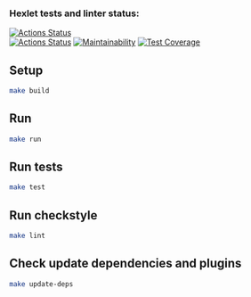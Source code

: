 ### Hexlet tests and linter status:
[![Actions Status](https://github.com/v-b-a/java-project-71/workflows/hexlet-check/badge.svg)](https://github.com/v-b-a/java-project-71/actions)  
[![Actions Status](https://github.com/v-b-a/java-project-71/actions/workflows/main.yml/badge.svg)](https://github.com/v-b-a/java-project-71/actions)
[![Maintainability](https://api.codeclimate.com/v1/badges/eee29fecfb6199a33607/maintainability)](https://codeclimate.com/github/v-b-a/java-project-71/maintainability)
[![Test Coverage](https://api.codeclimate.com/v1/badges/eee29fecfb6199a33607/test_coverage)](https://codeclimate.com/github/v-b-a/java-project-71/test_coverage)

## Setup
```sh
make build
```

## Run
```sh
make run
```

## Run tests
```sh
make test
```

## Run checkstyle
```sh
make lint
```

## Check update dependencies and plugins
```sh
make update-deps
```


